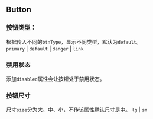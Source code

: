 ## Button

### 按钮类型：

根据传入不同的`btnType`，显示不同类型，默认为`default`。  
`primary` | `default` | `danger` | `link`

<code src="./demo/type.tsx"></code>

### 禁用状态

添加`disabled`属性会让按钮处于禁用状态。
<code src="./demo/disabled.tsx"></code>

### 按钮尺寸

尺寸`size`分为大、中、小，不传该属性默认尺寸是中。
`lg` | `sm`
<code src="./demo/size.tsx"></code>

<API></API>
